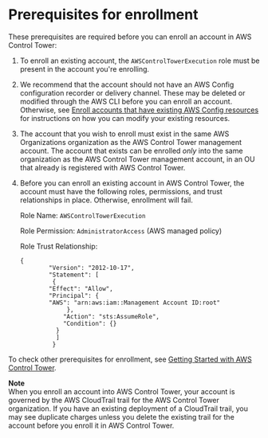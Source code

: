 # Prerequisites for enrollment<a name="enrollment-prerequisites"></a>

These prerequisites are required before you can enroll an account in AWS Control Tower:

1. To enroll an existing account, the `AWSControlTowerExecution` role must be present in the account you're enrolling\.

1. We recommend that the account should not have an AWS Config configuration recorder or delivery channel\. These may be deleted or modified through the AWS CLI before you can enroll an account\. Otherwise, see [Enroll accounts that have existing AWS Config resources](https://docs.aws.amazon.com/controltower/latest/userguide/existing-config-resources.html) for instructions on how you can modify your existing resources\.

1. The account that you wish to enroll must exist in the same AWS Organizations organization as the AWS Control Tower management account\. The account that exists can be enrolled *only* into the same organization as the AWS Control Tower management account, in an OU that already is registered with AWS Control Tower\. 

1. Before you can enroll an existing account in AWS Control Tower, the account must have the following roles, permissions, and trust relationships in place\. Otherwise, enrollment will fail\.

   Role Name: `AWSControlTowerExecution`

   Role Permission: `AdministratorAccess` \(AWS managed policy\)

   Role Trust Relationship:

   ```
   {
           "Version": "2012-10-17",
           "Statement": [
            {
           "Effect": "Allow",
           "Principal": {
           "AWS": "arn:aws:iam::Management Account ID:root"
                },
               "Action": "sts:AssumeRole",
               "Condition": {}
             }
             ]
            }
   ```

To check other prerequisites for enrollment, see [Getting Started with AWS Control Tower](https://docs.aws.amazon.com/controltower/latest/userguide/getting-started-with-control-tower.html)\.

**Note**  
When you enroll an account into AWS Control Tower, your account is governed by the AWS CloudTrail trail for the AWS Control Tower organization\. If you have an existing deployment of a CloudTrail trail, you may see duplicate charges unless you delete the existing trail for the account before you enroll it in AWS Control Tower\.